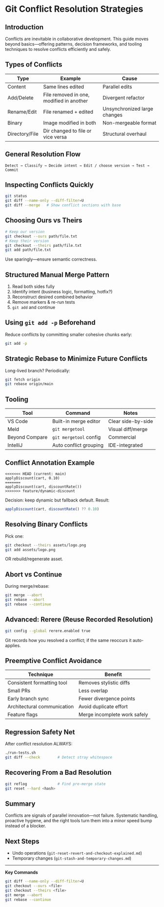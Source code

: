 # Git Conflict Resolution Strategies

## Introduction
Conflicts are inevitable in collaborative development. This guide moves beyond basics—offering patterns, decision frameworks, and tooling techniques to resolve conflicts efficiently and safely.

## Types of Conflicts
| Type | Example | Cause |
|------|---------|-------|
| Content | Same lines edited | Parallel edits |
| Add/Delete | File removed in one, modified in another | Divergent refactor |
| Rename/Edit | File renamed + edited | Unsynchronized large changes |
| Binary | Image modified in both | Non-mergeable format |
| Directory/File | Dir changed to file or vice versa | Structural overhaul |

## General Resolution Flow
```
Detect → Classify → Decide intent → Edit / choose version → Test → Commit
```

## Inspecting Conflicts Quickly
```bash
git status
git diff --name-only --diff-filter=U
git diff --merge   # Show conflict sections with base
```

## Choosing Ours vs Theirs
```bash
# Keep our version
git checkout --ours path/file.txt
# Keep their version
git checkout --theirs path/file.txt
git add path/file.txt
```
Use sparingly—ensure semantic correctness.

## Structured Manual Merge Pattern
1. Read both sides fully
2. Identify intent (business logic, formatting, hotfix?)
3. Reconstruct desired combined behavior
4. Remove markers & re-run tests
5. `git add` and continue

## Using `git add -p` Beforehand
Reduce conflicts by committing smaller cohesive chunks early:
```bash
git add -p
```

## Strategic Rebase to Minimize Future Conflicts
Long-lived branch? Periodically:
```bash
git fetch origin
git rebase origin/main
```

## Tooling
| Tool | Command | Notes |
|------|---------|-------|
| VS Code | Built-in merge editor | Clear side-by-side |
| Meld | `git mergetool` | Visual diff/merge |
| Beyond Compare | `git mergetool` config | Commercial |
| IntelliJ | Auto conflict grouping | IDE-integrated |

## Conflict Annotation Example
```
<<<<<<< HEAD (current: main)
applyDiscount(cart, 0.10)
=======
applyDiscount(cart, discountRate())
>>>>>>> feature/dynamic-discount
```
Decision: keep dynamic but fallback default.
Result:
```js
applyDiscount(cart, discountRate() ?? 0.10)
```

## Resolving Binary Conflicts
Pick one:
```bash
git checkout --theirs assets/logo.png
git add assets/logo.png
```
OR rebuild/regenerate asset.

## Abort vs Continue
During merge/rebase:
```bash
git merge --abort
git rebase --abort
git rebase --continue
```

## Advanced: Rerere (Reuse Recorded Resolution)
```bash
git config --global rerere.enabled true
```
Git records how you resolved a conflict; if the same reoccurs it auto-applies.

## Preemptive Conflict Avoidance
| Technique | Benefit |
|-----------|---------|
| Consistent formatting tool | Removes stylistic diffs |
| Small PRs | Less overlap |
| Early branch sync | Fewer divergence points |
| Architectural communication | Avoid duplicate effort |
| Feature flags | Merge incomplete work safely |

## Regression Safety Net
After conflict resolution ALWAYS:
```bash
./run-tests.sh
git diff --check        # Detect stray whitespace
```

## Recovering From a Bad Resolution
```bash
git reflog              # Find pre-merge state
git reset --hard <hash>
```

## Summary
Conflicts are signals of parallel innovation—not failure. Systematic handling, proactive hygiene, and the right tools turn them into a minor speed bump instead of a blocker.

## Next Steps
- Undo operations (`git-reset-revert-and-checkout-explained.md`)
- Temporary changes (`git-stash-and-temporary-changes.md`)

---
**Key Commands**
```bash
git diff --name-only --diff-filter=U
git checkout --ours <file>
git checkout --theirs <file>
git merge --abort
git rebase --continue
```
